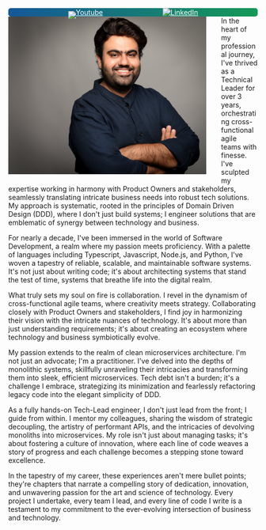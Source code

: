 <div id="#nav" style="background-color: #159957; background-image: linear-gradient(120deg, #155799, #159957); display: flex; justify-content: space-evenly; border-radius: 5px">
  <span>
    <a style="color: #fff" href="https://www.youtube.com/channel/UC4d7i6K3bdgI2w_o2xMeHKw">
      <img style="margin: 0px 0px -8px 0px;" width="30" src="https://static.vecteezy.com/system/resources/previews/018/930/572/original/youtube-logo-youtube-icon-transparent-free-png.png">Youtube </a>
  </span>
  <span>
    <a style="color: #fff" href="https://www.linkedin.com/in/taimooralam/">
      <img style="margin: 0px 0px -2px 0px;" width="20" src="https://cdn-icons-png.flaticon.com/256/174/174857.png">LinkedIn </a>
  </span>
</div>

<img src="./assets/images/picture.jpg" align="left" alt="drawing" width="400" style="margin: 0px 30px 20px 0px;"/>
In the heart of my professional journey, I've thrived as a Technical Leader for over 3 years, orchestrating cross-functional agile teams with finesse. I've sculpted my expertise working in harmony with Product Owners and stakeholders, seamlessly translating intricate business needs into robust tech solutions. My approach is systematic, rooted in the principles of Domain Driven Design (DDD), where I don't just build systems; I engineer solutions that are emblematic of synergy between technology and business.

For nearly a decade, I've been immersed in the world of Software Development, a realm where my passion meets proficiency. With a palette of languages including Typescript, Javascript, Node.js, and Python, I've woven a tapestry of reliable, scalable, and maintainable software systems. It's not just about writing code; it's about architecting systems that stand the test of time, systems that breathe life into the digital realm.

What truly sets my soul on fire is collaboration. I revel in the dynamism of cross-functional agile teams, where creativity meets strategy. Collaborating closely with Product Owners and stakeholders, I find joy in harmonizing their vision with the intricate nuances of technology. It's about more than just understanding requirements; it's about creating an ecosystem where technology and business symbiotically evolve.

My passion extends to the realm of clean microservices architecture. I'm not just an advocate; I'm a practitioner. I've delved into the depths of monolithic systems, skillfully unraveling their intricacies and transforming them into sleek, efficient microservices. Tech debt isn't a burden; it's a challenge I embrace, strategizing its minimization and fearlessly refactoring legacy code into the elegant simplicity of DDD.

As a fully hands-on Tech-Lead engineer, I don't just lead from the front; I guide from within. I mentor my colleagues, sharing the wisdom of strategic decoupling, the artistry of performant APIs, and the intricacies of devolving monoliths into microservices. My role isn't just about managing tasks; it's about fostering a culture of innovation, where each line of code weaves a story of progress and each challenge becomes a stepping stone toward excellence.

In the tapestry of my career, these experiences aren't mere bullet points; they're chapters that narrate a compelling story of dedication, innovation, and unwavering passion for the art and science of technology. Every project I undertake, every team I lead, and every line of code I write is a testament to my commitment to the ever-evolving intersection of business and technology.
